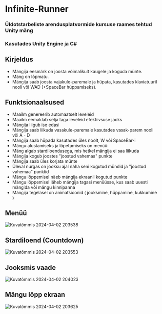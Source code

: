 # Infinite-Runner
### Üldotstarbeliste arendusplatvormide kursuse raames tehtud Unity mäng
### Kasutades Unity Engine ja C#

## Kirjeldus
* Mängija eesmärk on joosta võimalikult kaugele ja koguda münte. <br />
* Mäng on lõpmatu. <br />
* Mängija saab joosta vajakule-paremale ja hüpata, kasutades klaviatuuril nooli või WAD (+SpaceBar hüppamiseks).

## Funktsionaalsused
* Maailm genereerib automaatselt leveleid
* Maailm eemaldab selja taga leveleid efektiivsuse jaoks
* Mängija liigub ise edasi
* Mängija saab liikuda vasakule-paremale kasutades vasak-parem nooli või A - D
* Mängija saab hüpada kasutades üles noolt, W või SpaceBar-i
* Mängu alustamiseks ja lõpetamiseks on menüü
* Mäng algab stardiloendusega, mis hetkel mängija ei saa liikuda
* Mängija kogub joostes "joostud vahemaa" punkte
* Mängija saab üles korjata münte
* Üleval nurgas on jooksu ajal näha seni kogutud mündid ja "joostud vahemaa" punktid
* Mängu lõppemisel näeb mängija ekraanil kogutud punkte
* Mängu lõppemisel läheb mängija tagasi menüüsse, kus saab uuesti mängida või mängu kinnipanna
* Mängija tegelasel on animatsioonid ( jooksmine, hüppamine, kukkumine )

## Menüü

![Kuvatõmmis 2024-04-02 203538](https://github.com/LLoomets/Infinite-Runner/assets/146342702/78afadfb-9c92-4c47-9ae5-8b1034658806)

## Stardiloend (Countdown)

![Kuvatõmmis 2024-04-02 203553](https://github.com/LLoomets/Infinite-Runner/assets/146342702/82e2d465-d7ad-425b-8282-091f9e91cc2e)

## Jooksmis vaade

![Kuvatõmmis 2024-04-02 204023](https://github.com/LLoomets/Infinite-Runner/assets/146342702/a921e4d7-8d81-4eef-8e8c-3a19ff943b70)

## Mängu lõpp ekraan

![Kuvatõmmis 2024-04-02 203625](https://github.com/LLoomets/Infinite-Runner/assets/146342702/e9bef2c7-a9c0-418b-8039-51874bc612d2)
